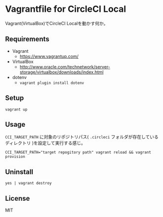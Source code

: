 # Vagrantfile for CircleCI Local
Vagrant(VirtualBox)でCircleCI Localを動かす何か。

## Requirements
- Vagrant
  - https://www.vagrantup.com/
- VirtualBox
  - http://www.oracle.com/technetwork/server-storage/virtualbox/downloads/index.html
- dotenv
  - `vagrant plugin install dotenv`

## Setup
```
vagrant up
```

## Usage
`CCI_TARGET_PATH` に対象のリポジトリパス( `.circleci` フォルダが存在しているディレクトリ )を設定して実行する感じ。

```
CCI_TARGET_PATH="target repogitory path" vagrant reload && vagrant provision
```

## Uninstall
```
yes | vagrant destroy
```

## License
MIT
